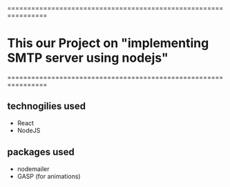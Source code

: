 ================================================================
# This our Project on "implementing SMTP server using nodejs"   
================================================================
## technogilies used 
* React
* NodeJS

## packages used 
* nodemailer 
* GASP (for animations)
